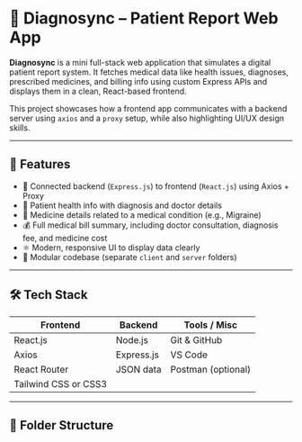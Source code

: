 # 🧾 Diagnosync – Patient Report Web App

**Diagnosync** is a mini full-stack web application that simulates a digital patient report system. It fetches medical data like health issues, diagnoses, prescribed medicines, and billing info using custom Express APIs and displays them in a clean, React-based frontend.

This project showcases how a frontend app communicates with a backend server using `axios` and a `proxy` setup, while also highlighting UI/UX design skills.

---

## 📌 Features

- 🔗 Connected backend (`Express.js`) to frontend (`React.js`) using Axios + Proxy
- 🧠 Patient health info with diagnosis and doctor details
- 💊 Medicine details related to a medical condition (e.g., Migraine)
- 💰 Full medical bill summary, including doctor consultation, diagnosis fee, and medicine cost
- ⚛️ Modern, responsive UI to display data clearly
- 🧾 Modular codebase (separate `client` and `server` folders)

---

## 🛠️ Tech Stack

| Frontend      | Backend      | Tools / Misc   |
|---------------|--------------|----------------|
| React.js      | Node.js      | Git & GitHub   |
| Axios         | Express.js   | VS Code        |
| React Router  | JSON data    | Postman (optional) |
| Tailwind CSS or CSS3 |        |                |

---

## 📁 Folder Structure

